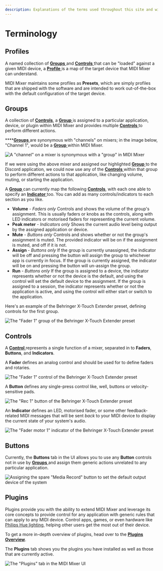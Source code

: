 ```yaml
---
description: Explanations of the terms used throughout this site and within MIDI Mixer.
---
```


# Terminology

## Profiles

A named collection of [**Groups** ](terminology.md#groups)and [**Controls** ](terminology.md#controls)that can be "loaded" against a given MIDI device, a [**Profile** ](terminology.md#profiles)is a map of the target device that MIDI Mixer can understand.

MIDI Mixer maintains some profiles as **Presets**, which are simply profiles that are shipped with the software and are intended to work out-of-the-box with the default configuration of the target device.

## Groups

A collection of [**Controls**](terminology.md#controls), a [**Group** ](terminology.md#groups)is assigned to a particular application, device, or plugin within MIDI Mixer and provides multiple [**Controls** ](terminology.md#controls)to perform different actions.

\*\*\*\*[**Groups** ](terminology.md#groups)are synonymous with "channels" on mixers; in the image below, "Channel 1", would be a [**Group** ](terminology.md#groups)within MIDI Mixer.

![A &quot;channel&quot; on a mixer is synonymous with a &quot;group&quot; in MIDI Mixer](.gitbook/assets/image%20%289%29.png)

If we were using the above mixer and assigned our highlighted [**Group** ](terminology.md#groups)to the Discord application, we could now use any of the [**Controls** ](terminology.md#controls)within that group to perform different actions to that application, like changing volume, muting, or starting the application.

A [**Group** ](terminology.md#groups)can currently map the following [**Controls**](terminology.md#controls), with each one able to specify an [**Indicator** ](terminology.md#controls)too. You can add as many controls/indicators to each section as you like.

* **Volume** - _Faders only_ Controls and shows the volume of the group's assignment. This is usually faders or knobs as the controls, along with LED indicators or motorised faders for representing the current volume.
* **Peak meter** - _Indicators only_ Shows the current audio level being output by the assigned application or device.
* **Mute** - _Buttons only_ Controls and shows whether or not the group's assignment is muted. The provided indicator will be on if the assignment is muted, and off if it is not.
* **Assign** - _Buttons only_ If the group is currently unassigned, the indicator will be off and pressing the button will assign the group to whichever app is currently in focus. If the group is currently assigned, the indicator will be on and pressing the button will un-assign the group.
* **Run** - _Buttons only_ If the group is assigned to a device, the indicator represents whether or not the device is the default, and using the control will set the default device to the assignment. If the group is assigned to a session, the indicator represents whether or not the application is active, and using the control will either start or switch to the application.

Here's an example of the Behringer X-Touch Extender preset, defining controls for the first group.

![The &quot;Fader 1&quot; group of the Behringer X-Touch Extender preset](.gitbook/assets/image%20%286%29.png)

## Controls

A [**Control** ](terminology.md#controls)represents a single function of a mixer, separated in to **Faders**, **Buttons**, and **Indicators**.

A **Fader** defines an analog control and should be used for to define faders and rotaries.

![The &quot;Fader 1&quot; control of the Behringer X-Touch Extender preset](.gitbook/assets/image%20%287%29.png)

A **Button** defines any single-press control like, well, buttons or velocity-sensitive pads.

![The &quot;Rec 1&quot; button of the Behringer X-Touch Extender preset](.gitbook/assets/image%20%288%29.png)

An **Indicator** defines an LED, motorised fader, or some other feedback-related MIDI messages that will be sent _back_ to your MIDI device to display the current state of your system's audio.

![The &quot;Fader motor 1&quot; indicator of the Behringer X-Touch Extender preset](.gitbook/assets/image%20%2812%29.png)

## Buttons

Currently, the **Buttons** tab in the UI allows you to use any **Button** controls not in use by [**Groups** ](terminology.md#groups)and assign them generic actions unrelated to any particular application.

![Assigning the spare &quot;Media Record&quot; button to set the default output device of the system](.gitbook/assets/image%20%2811%29.png)

## Plugins

Plugins provide you with the ability to extend MIDI Mixer and leverage its core concepts to provide control for any application with generic rules that can apply to any MIDI device. Control apps, games, or even hardware like [Philips Hue lighting](https://github.com/midi-mixer/plugin-hue), helping other users get the most out of their device.

To get a more in-depth overview of plugins, head over to the [**Plugins Overview**](plugins/using-plugins.md).

The **Plugins** tab shows you the plugins you have installed as well as those that are currently active. 

![The &quot;Plugins&quot; tab in the MIDI Mixer UI](.gitbook/assets/image%20%2810%29.png)

